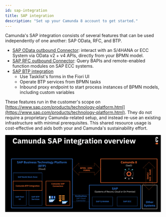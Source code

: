 ```yaml
---
id: sap-integration
title: SAP integration
description: "Set up your Camunda 8 account to get started."
---
```


Camunda's SAP integration consists of several features that can be used independently of one another: SAP OData, RFC, and BTP.

- [SAP OData outbound Connector](./odata-connector.md): interact with an S/4HANA or ECC System via OData v2 + v4 APIs, directly from your BPMN model.
- [SAP RFC outbound Connector](./rfc-connector.md): Query BAPIs and remote-enabled function modules on SAP ECC systems.
- [SAP BTP integration](./btp-integration.md)
  - Use Tasklist's forms in the Fiori UI
  - Operate BTP services from BPMN tasks
  - Inbound proxy endpoint to start process instances of BPMN models, including custom variables

These features run in the customer's scope on [https://www.sap.com/products/technology-platform.html](https://www.sap.com/products/technology-platform.html). They do not require a proprietary Camunda-related setup, and instead re-use an existing infrastructure with minimal prerequisites. This shared resource usage is cost-effective and aids both your and Camunda's sustainability effort.

![SAP integration overview](./img/sap-integration-overview.png)
